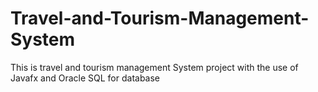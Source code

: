 # Travel-and-Tourism-Management-System
This is travel and tourism management System project with the use of Javafx and Oracle SQL for database
